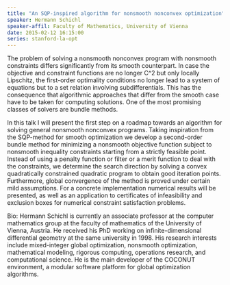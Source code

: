```yaml
---
title: "An SQP-inspired algorithm for nonsmooth nonconvex optimization"
speaker: Hermann Schichl
speaker-affil: Faculty of Mathematics, University of Vienna
date: 2015-02-12 16:15:00
series: stanford-la-opt
---
```


The problem of solving a nonsmooth nonconvex program with nonsmooth
constraints differs significantly from its smooth counterpart.  In case
the objective and constraint functions are no longer C^2 but only locally
Lipschitz, the first-order optimality conditions no longer lead to a
system of equations but to a set relation involving subdifferentials.
This has the consequence that algorithmic approaches that differ from the
smooth case have to be taken for computing solutions.  One of the most
promising classes of solvers are bundle methods.

In this talk I will present the first step on a roadmap towards an
algorithm for solving general nonsmooth nonconvex programs.  Taking
inspiration from the SQP-method for smooth optimization we develop a
second-order bundle method for minimizing a nonsmooth objective function
subject to nonsmooth inequality constraints starting from a strictly
feasible point.  Instead of using a penalty function or filter or a merit
function to deal with the constraints, we determine the search direction
by solving a convex quadratically constrained quadratic program to obtain
good iteration points.  Furthermore, global convergence of the method is
proved under certain mild assumptions.  For a concrete implementation
numerical results will be presented, as well as an application to
certificates of infeasibility and exclusion boxes for numerical constraint
satisfaction problems.

Bio: Hermann Schichl is currently an associate professor at the computer
mathematics group at the faculty of mathematics of the University of
Vienna, Austria.  He received his PhD working on infinite-dimensional
differential geometry at the same university in 1998.  His research
interests include mixed-integer global optimization, nonsmooth optimization,
mathematical modeling, rigorous computing, operations research, and
computational science.  He is the main developer of the COCONUT environment,
a modular software platform for global optimization algorithms.

